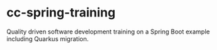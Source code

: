 # cc-spring-training
Quality driven software development training on a Spring Boot example including Quarkus migration.

